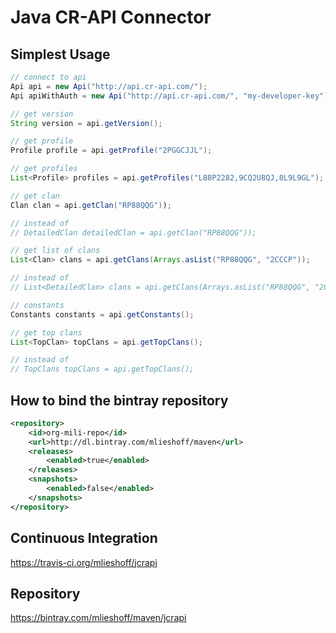 # Java CR-API Connector

## Simplest Usage ##

```java
// connect to api
Api api = new Api("http://api.cr-api.com/");
Api apiWithAuth = new Api("http://api.cr-api.com/", "my-developer-key");
```

```java
// get version
String version = api.getVersion();
```

```java
// get profile
Profile profile = api.getProfile("2PGGCJJL");
```

```java
// get profiles
List<Profile> profiles = api.getProfiles("L88P2282,9CQ2U8QJ,8L9L9GL");
```

```java
// get clan
Clan clan = api.getClan("RP88QQG"));

// instead of
// DetailedClan detailedClan = api.getClan("RP88QQG"));
```

```java
// get list of clans
List<Clan> clans = api.getClans(Arrays.asList("RP88QQG", "2CCCP"));

// instead of
// List<DetailedClan> clans = api.getClans(Arrays.asList("RP88QQG", "2CCCP"));
```

```java
// constants
Constants constants = api.getConstants();
```

```java
// get top clans
List<TopClan> topClans = api.getTopClans();

// instead of
// TopClans topClans = api.getTopClans();
```

## How to bind the bintray repository ##

```xml
<repository>
    <id>org-mili-repo</id>
    <url>http://dl.bintray.com/mlieshoff/maven</url>
    <releases>
        <enabled>true</enabled>
    </releases>
    <snapshots>
        <enabled>false</enabled>
    </snapshots>
</repository>
```
## Continuous Integration ##

https://travis-ci.org/mlieshoff/jcrapi

## Repository ##

https://bintray.com/mlieshoff/maven/jcrapi


